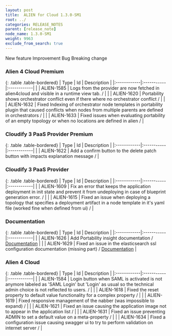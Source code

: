 ```yaml
---
layout: post
title:  ALIEN for Cloud 1.3.0-SM1
root: ../
categories: RELEASE_NOTES
parent: [release_note]
node_name: 1.3.0-SM1
weight: 9963
exclude_from_search: true
---
```





<i class="fa fa-plus text-success"></i> New feature <i class="fa fa-level-up text-primary"></i> Improvement  <i class="fa fa-bug text-danger"></i> Bug <i class="fa fa-exclamation-triangle text-warning"></i> Breaking change


### Alien 4 Cloud Premium



  {: .table .table-bordered}
  | Type        | Id         | Description |
  |:------------|:-----------|:------------|
    |  <i class="fa fa-plus text-success"></i> | ALIEN-1585 | Logs from the provider are now fetched in alien4cloud and visible in a runtime view tab. /  |
        |  <i class="fa fa-bug text-danger"></i> | ALIEN-1620 | Portability shows orchestrator conflict even if there where no orchestrator conflict /  |
    |  <i class="fa fa-bug text-danger"></i> | ALIEN-1632 | Fixed Indexing of orchestrator node templates in portability plugin that caused conflicts when nodes from multiple parents are defined in orchestrators /  |
    |  <i class="fa fa-bug text-danger"></i> | ALIEN-1633 | Fixed issues when evaluating portability of an empty topology or when no locations are defined in alien /  |



### Cloudify 3 PaaS Provider Premium



  {: .table .table-bordered}
  | Type        | Id         | Description |
  |:------------|:-----------|:------------|
      |  <i class="fa fa-level-up text-primary"></i> | ALIEN-1622 | Add a confirm button to the delete patch button with impacts explanation message /  |



### Cloudify 3 PaaS Provider



  {: .table .table-bordered}
  | Type        | Id         | Description |
  |:------------|:-----------|:------------|
        |  <i class="fa fa-bug text-danger"></i> | ALIEN-1609 | Fix an error that keeps the application deployment in init state and prevent it from undeploying in case of blueprint generation error. /  |
    |  <i class="fa fa-bug text-danger"></i> | ALIEN-1615 | Fixed an issue when deploying a topology that specifies a deployment artifact in a node template in it's yaml file (worked fine when defined from ui) /  |



### Documentation



  {: .table .table-bordered}
  | Type        | Id         | Description |
  |:------------|:-----------|:------------|
    |  <i class="fa fa-plus text-success"></i> | ALIEN-1626 | Add Portability insight documentation / [Documentation](#/documentation/1.2.0/user_guide/topology_portability.html) |
      |  <i class="fa fa-level-up text-primary"></i> | ALIEN-1629 | Fixed an issue in the elasticsearch ssl configuration documentation (missing part) / [Documentation](#/documentation/1.2.0/admin_guide/security_elastic_search.html) |



### Alien 4 Cloud



  {: .table .table-bordered}
  | Type        | Id         | Description |
  |:------------|:-----------|:------------|
      |  <i class="fa fa-level-up text-primary"></i> | ALIEN-1584 | Login button when SAML is activated is not anymore labeled as 'SAML Login' but 'Login' as usual so the technical admin choice is not reflected to users. /  |
      |  <i class="fa fa-bug text-danger"></i> | ALIEN-1618 | Fixed the reset property to default value functionality for a complex property /  |
    |  <i class="fa fa-bug text-danger"></i> | ALIEN-1619 | Fixed responsive management of the nabber (was impossible to expand) /  |
    |  <i class="fa fa-bug text-danger"></i> | ALIEN-1621 | Fixed an issue causing the application image not to appear in the application list /  |
    |  <i class="fa fa-bug text-danger"></i> | ALIEN-1631 | Fixed an issue preventing ADMIN to set a default value on a meta-property /  |
    |  <i class="fa fa-bug text-danger"></i> | ALIEN-1634 | Fixed a configuration issue causing swagger ui to try to perform validation on internet server /  |
